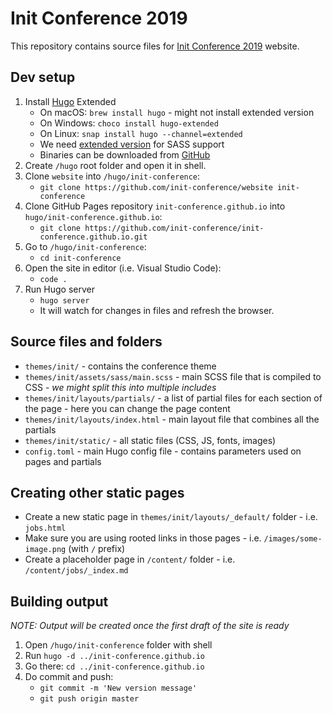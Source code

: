 # Init Conference 2019

This repository contains source files for [Init Conference 2019](http://initconf.org/) website.

## Dev setup

1. Install [Hugo](https://gohugo.io/getting-started/installing/) Extended
    - On macOS: `brew install hugo` - might not install extended version
    - On Windows: `choco install hugo-extended`
    - On Linux: `snap install hugo --channel=extended`
    - We need [extended version](https://gohugo.io/troubleshooting/faq/) for SASS support
    - Binaries can be downloaded from [GitHub](https://gohugo.io/troubleshooting/faq/)
2. Create `/hugo` root folder and open it in shell.
3. Clone `website` into `/hugo/init-conference`:
    - `git clone https://github.com/init-conference/website init-conference`
4. Clone GitHub Pages repository `init-conference.github.io` into `hugo/init-conference.github.io`:
    - `git clone https://github.com/init-conference/init-conference.github.io.git`
5. Go to `/hugo/init-conference`:
    - `cd init-conference`
6. Open the site in editor (i.e. Visual Studio Code):
    - `code .`
7. Run Hugo server
    - `hugo server`
    - It will watch for changes in files and refresh the browser.

## Source files and folders

+ `themes/init/` - contains the conference theme
+ `themes/init/assets/sass/main.scss` - main SCSS file that is compiled to CSS - *we might split this into multiple includes*
+ `themes/init/layouts/partials/` - a list of partial files for each section of the page - here you can change the page content
+ `themes/init/layouts/index.html` - main layout file that combines all the partials
+ `themes/init/static/` - all static files (CSS, JS, fonts, images)
+ `config.toml` - main Hugo config file - contains parameters used on pages and partials

## Creating other static pages

+ Create a new static page in `themes/init/layouts/_default/` folder - i.e. `jobs.html`
+ Make sure you are using rooted links in those pages - i.e. `/images/some-image.png` (with `/` prefix)
+ Create a placeholder page in `/content/` folder - i.e. `/content/jobs/_index.md`

## Building output

*NOTE: Output will be created once the first draft of the site is ready*

1. Open `/hugo/init-conference` folder with shell
2. Run `hugo -d ../init-conference.github.io`
3. Go there: `cd ../init-conference.github.io`
4. Do commit and push:
    - `git commit -m 'New version message'`
    - `git push origin master`
